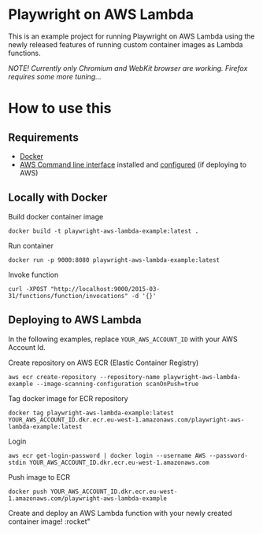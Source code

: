 # Playwright on AWS Lambda

This is an example project for running Playwright on AWS Lambda using the newly released features of running custom container images as Lambda functions.

*NOTE! Currently only Chromium and WebKit browser are working. Firefox requires some more tuning...*

# How to use this

## Requirements

- [Docker](https://www.docker.com/)
- [AWS Command line interface](https://aws.amazon.com/cli/) installed and [configured](https://docs.aws.amazon.com/cli/latest/userguide/cli-configure-quickstart.html) (if deploying to AWS)

## Locally with Docker

Build docker container image
```
docker build -t playwright-aws-lambda-example:latest .
```

Run container
```
docker run -p 9000:8080 playwright-aws-lambda-example:latest
```

Invoke function
```
curl -XPOST "http://localhost:9000/2015-03-31/functions/function/invocations" -d '{}'
```

## Deploying to AWS Lambda

In the following examples, replace `YOUR_AWS_ACCOUNT_ID` with your AWS Account Id.

Create repository on AWS ECR (Elastic Container Registry)
```
aws ecr create-repository --repository-name playwright-aws-lambda-example --image-scanning-configuration scanOnPush=true
```

Tag docker image for ECR repository
```
docker tag playwright-aws-lambda-example:latest YOUR_AWS_ACCOUNT_ID.dkr.ecr.eu-west-1.amazonaws.com/playwright-aws-lambda-example:latest
```

Login
```
aws ecr get-login-password | docker login --username AWS --password-stdin YOUR_AWS_ACCOUNT_ID.dkr.ecr.eu-west-1.amazonaws.com
```

Push image to ECR
```
docker push YOUR_AWS_ACCOUNT_ID.dkr.ecr.eu-west-1.amazonaws.com/playwright-aws-lambda-example
```

Create and deploy an AWS Lambda function with your newly created container image! :rocket"